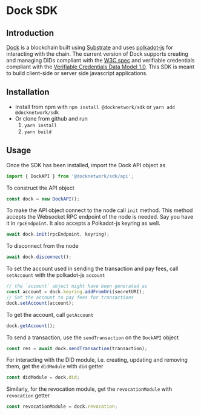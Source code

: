 # Dock SDK

## Introduction
[Dock](https://dock.io) is a blockchain built using [Substrate](https://www.parity.io/substrate/) and uses [polkadot-js](https://github.com/polkadot-js/)
for interacting with the chain. The current version of Dock supports creating and managing DIDs compliant with the
[W3C spec](https://www.w3.org/TR/did-core) and verifiable credentials compliant with the
[Verifiable Credentials Data Model 1.0](https://www.w3.org/TR/vc-data-model/). This SDK is meant to build client-side or server side javascript applications.

## Installation
- Install from npm with `npm install @docknetwork/sdk` or `yarn add @docknetwork/sdk`
- Or clone from github and run
    1. `yarn install`
    1. `yarn build`

## Usage
Once the SDK has been installed, import the Dock API object as
```js
import { DockAPI } from '@docknetwork/sdk/api';
```

To construct the API object
```js
const dock = new DockAPI();
```

To make the API object connect to the node call `init` method. This method accepts the Websocket RPC endpoint of the node is
needed. Say you have it in `rpcEndpoint`. It also accepts a Polkadot-js keyring as well.
```js
await dock.init(rpcEndpoint, keyring);
```

To disconnect from the node
```js
await dock.disconnect();
```

To set the account used in sending the transaction and pay fees, call `setAccount` with the polkadot-js `account`
```js
// the `account` object might have been generated as
const account = dock.keyring.addFromUri(secretURI);
// Set the account to pay fees for transactions
dock.setAccount(account);
```

To get the account, call `getAccount`
```js
dock.getAccount();
```

To send a transaction, use the `sendTransaction` on the `DockAPI` object
```js
const res = await dock.sendTransaction(transaction);
```

For interacting with the DID module, i.e. creating, updating and removing them, get the `didModule` with `did` getter
```js
const didModule = dock.did;
```

Similarly, for the revocation module, get the `revocationModule` with `revocation` getter
```js
const revocationModule = dock.revocation;
```
